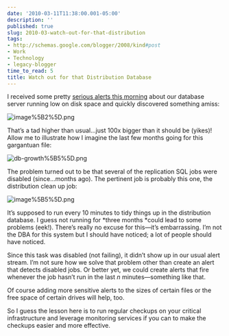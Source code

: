 ```yaml
---
date: '2010-03-11T11:38:00.001-05:00'
description: ''
published: true
slug: 2010-03-watch-out-for-that-distribution
tags:
- http://schemas.google.com/blogger/2008/kind#post
- Work
- Technology
- legacy-blogger
time_to_read: 5
title: Watch out for that Distribution Database
---
```



I received some pretty <a href="http://twitter.com/mharen/status/10326855258">serious alerts this morning</a> about our database server running low on disk space and quickly discovered something amiss:

![image%5B2%5D.png](image%5B2%5D.png) 

That’s a tad higher than usual…just 100x bigger than it should be (yikes)! Allow me to illustrate how I imagine the last few months going for this gargantuan file:

![db-growth%5B5%5D.png](db-growth%5B5%5D.png) 

The problem turned out to be that several of the replication SQL jobs were disabled (since…months ago). The pertinent job is probably this one, the distribution clean up job:

![image%5B5%5D.png](image%5B5%5D.png) 

It’s supposed to run every 10 minutes to tidy things up in the distribution database. I guess not running for *three months *could lead to some problems (eek!). There’s really no excuse for this—it’s embarrassing. I’m not the DBA for this system but I should have noticed; a lot of people should have noticed.

Since this task was disabled (not failing), it didn’t show up in our usual alert stream. I’m not sure how we solve that problem other than create an alert that detects disabled jobs. Or better yet, we could create alerts that fire whenever the job hasn’t run in the last *n* minutes—something like that. 

Of course adding more sensitive alerts to the sizes of certain files or the free space of certain drives will help, too.

So I guess the lesson here is to run regular checkups on your critical infrastructure and leverage monitoring services if you can to make the checkups easier and more effective.